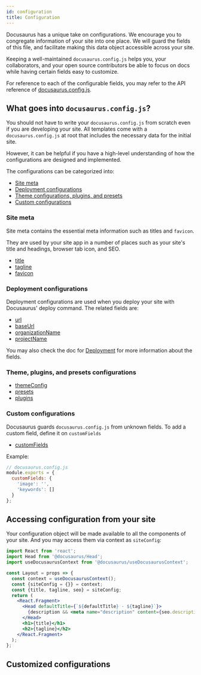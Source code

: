 ```yaml
---
id: configuration
title: Configuration
---
```


<!-- Goal: To explain the intention and best practices for configurations -->

Docusaurus has a unique take on configurations. We encourage you to congregate information of your site into one place. We will guard the fields of this file, and facilitate making this data object accessible across your site.

Keeping a well-maintained `docusaurus.config.js` helps you, your collaborators, and your open source contributors be able to focus on docs while having certain fields easy to customize.

For reference to each of the configurable fields, you may refer to the API reference of [docusaurus.config.js](/docs/docusaurus.config.js).

## What goes into `docusaurus.config.js`?

You should not have to write your `docusaurus.config.js` from scratch even if you are developing your site. All templates come with a `docusaurus.config.js` at root that includes the necessary data for the initial site.

However, it can be helpful if you have a high-level understanding of how the configurations are designed and implemented.

The configurations can be categorized into:

- [Site meta](#site-meta)
- [Deployment configurations](#deployment-configurations)
- [Theme configurations, plugins, and presets](#theme-plugins-and-presets-configurations)
- [Custom configurations](#custom-configurations)

### Site meta

Site meta contains the essential meta information such as titles and `favicon`.

They are used by your site app in a number of places such as your site's title and headings, browser tab icon, and SEO.

- [title](docusaurus.config.js.md#title)
- [tagline](docusaurus.config.js.md#tagline)
- [favicon](docusaurus.config.js.md#favicon)

### Deployment configurations

Deployment configurations are used when you deploy your site with Docusaurus' deploy command. The related fields are:

<!-- TODO: if we use monospace for the field names, they no longer look like a link -->

<!-- TODO: currently these fields are only used in GH Pages, what about other deployment services such as Netlify -->

- [url](docusaurus.config.js.md#url)
- [baseUrl](docusaurus.config.js.md#baseurl)
- [organizationName](docusaurus.config.js.md#organizationname)
- [projectName](docusaurus.config.js.md#projectname)

You may also check the doc for [Deployment](deployment.md) for more information about the fields.

### Theme, plugins, and presets configurations

<!-- TODO: More explanation from these docs, respectively -->

- [themeConfig](docusaurus.config.js.md#themeconfig)
- [presets](docusaurus.config.js.md#presets)
- [plugins](docusaurus.config.js.md#plugins)

### Custom configurations

Docusaurus guards `docusaurus.config.js` from unknown fields. To add a custom field, define it on `customFields`

- [customFields](docusaurus.config.js.md#customfields)

Example:

```js
// docusaurus.config.js
module.exports = {
  customFields: {
    'image': '',
    'keywords': []
  }
};
```


## Accessing configuration from your site

Your configuration object will be made available to all the components of your site. And you may access them via context as `siteConfig`:

```jsx
import React from 'react';
import Head from '@docusaurus/Head';
import useDocusaurusContext from '@docusaurus/useDocusaurusContext';

const Layout = props => {
  const context = useDocusaurusContext();
  const {siteConfig = {}} = context;
  const {title, tagline, seo} = siteConfig;
  return (
    <React.Fragment>
      <Head defaultTitle={`${defaultTitle} · ${tagline}`}>
        {description && <meta name="description" content={seo.description} />}
      </Head>
      <h1>{title}</h1>
      <h2>{tagline}</h2>
    </React.Fragment>
  );
};
```

## Customized configurations
